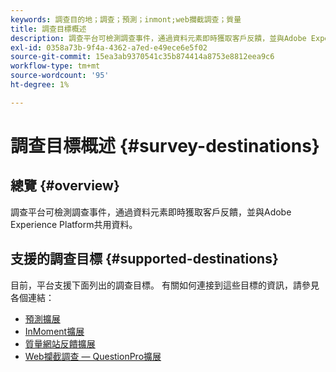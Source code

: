 ```yaml
---
keywords: 調查目的地；調查；預測；inmont;web攔截調查；質量
title: 調查目標概述
description: 調查平台可檢測調查事件，通過資料元素即時獲取客戶反饋，並與Adobe Experience Platform共用資料。
exl-id: 0358a73b-9f4a-4362-a7ed-e49ece6e5f02
source-git-commit: 15ea3ab9370541c35b874414a8753e8812eea9c6
workflow-type: tm+mt
source-wordcount: '95'
ht-degree: 1%

---
```


# 調查目標概述 {#survey-destinations}

## 總覽 {#overview}

調查平台可檢測調查事件，通過資料元素即時獲取客戶反饋，並與Adobe Experience Platform共用資料。

## 支援的調查目標 {#supported-destinations}

目前，平台支援下面列出的調查目標。 有關如何連接到這些目標的資訊，請參見各個連結：

* [預測擴展](./foresee.md)
* [InMoment擴展](./inmoment.md)
* [質量網站反饋擴展](./qualtrics.md)
* [Web攔截調查 — QuestionPro擴展](./web-intercept-surveys.md)
